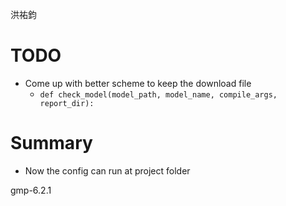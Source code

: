 洪祐鈞

# TODO

- Come up with better scheme to keep the download file
	- `def check_model(model_path, model_name, compile_args, report_dir):`
# Summary

- Now the config can run at project folder

gmp-6.2.1
